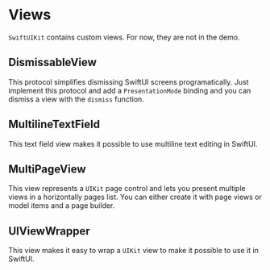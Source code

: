 # Views

`SwiftUIKit` contains custom views. For now, they are not in the demo.


## DismissableView

This protocol simplifies dismissing SwiftUI screens programatically. Just implement this protocol and add a `PresentationMode` binding and you can dismiss a view with the `dismiss` function. 


## MultilineTextField

This text field view makes it possible to use multiline text editing in SwiftUI.


## MultiPageView

This view represents a `UIKit` page control and lets you present multiple views in a horizontally pages list. You can either create it with page views or model items and a page builder.


## UIViewWrapper

This view makes it easy to wrap a `UIKit` view to make it possible to use it in SwiftUI.

